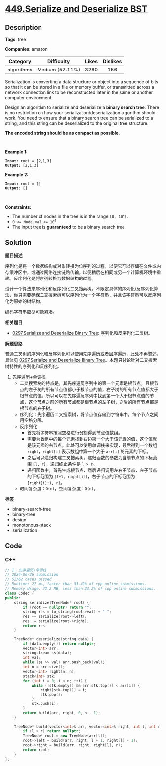 # [449.Serialize and Deserialize BST](https://leetcode.com/problems/serialize-and-deserialize-bst/description/)

## Description

**Tags**: tree

**Companies**: amazon

|  Category  |   Difficulty    | Likes | Dislikes |
| :--------: | :-------------: | :---: | :------: |
| algorithms | Medium (57.11%) | 3280  |   156    |

<p>Serialization is converting a data structure or object into a sequence of bits so that it can be stored in a file or memory buffer, or transmitted across a network connection link to be reconstructed later in the same or another computer environment.</p>
<p>Design an algorithm to serialize and deserialize a <b>binary search tree</b>. There is no restriction on how your serialization/deserialization algorithm should work. You need to ensure that a binary search tree can be serialized to a string, and this string can be deserialized to the original tree structure.</p>
<p><b>The encoded string should be as compact as possible.</b></p>
<p>&nbsp;</p>
<p><strong class="example">Example 1:</strong></p>
<pre><code><strong>Input:</strong> root = [2,1,3]
<strong>Output:</strong> [2,1,3]</code></pre><p><strong class="example">Example 2:</strong></p>
<pre><code><strong>Input:</strong> root = []
<strong>Output:</strong> []</code></pre>
<p>&nbsp;</p>
<p><strong>Constraints:</strong></p>
<ul>
  <li>The number of nodes in the tree is in the range <code>[0, 10<sup>4</sup>]</code>.</li>
  <li><code>0 &lt;= Node.val &lt;= 10<sup>4</sup></code></li>
  <li>The input tree is <strong>guaranteed</strong> to be a binary search tree.</li>
</ul>

## Solution

**题目描述**

序列化是将一个数据结构或对象转换为位序列的过程，以便它可以存储在文件或内存缓冲区中，或通过网络连接链路传输，以便稍后在相同或另一个计算机环境中重建。反序列化是将序列转换为数据结构的过程。

设计一个算法来序列化和反序列化二叉搜索树。不限定具体的序列化/反序列化算法，你只需要确保二叉搜索树可以序列化为一个字符串，并且该字符串可以反序列化为原始的树结构。

编码字符串应尽可能紧凑。

**相关题目**

- [0297.Serialize and Deserialize Binary Tree](0297.serialize-and-deserialize-binary-tree.md): 序列化和反序列化二叉树。

**解题思路**

普通二叉树的序列化和反序列化可以使用先序遍历或者层序遍历，此处不再赘述，具体见 [0297.Serialize and Deserialize Binary Tree](0297.serialize-and-deserialize-binary-tree.md)。本题只讨论针对二叉搜索树特性的序列化和反序列化。

1. 先序遍历+单调栈
   - 二叉搜索树的特点是，其先序遍历序列中的第一个元素是根节点，且根节点的左子树的所有节点值都小于根节点的值，右子树的所有节点值都大于根节点的值。所以可以在先序遍历序列中找到第一个大于根节点值的节点，这个节点之前的所有节点都是根节点的左子树，之后的所有节点都是根节点的右子树。
   - 序列化：先序遍历二叉搜索树，将节点值存储到字符串中，每个节点之间用空格分隔。
   - 反序列化
     - 首先将字符串按照空格进行分割得到节点值数组。
     - 需要为数组中的每个元素找到右边第一个大于该元素的值，这个值就是该元素的右节点。此处可以使用单调栈来实现，最后得到一个数组 `right`，`right[i]` 表示数组中第一个大于 `arr[i]` 的元素的下标。
     - 之后可以递归构建二叉搜索树，递归函数的参数为当前节点的下标范围 `[l, r]`，递归终止条件是 `l > r`。
     - 递归函数中，首先生成根节点，然后递归调用左右子节点，左子节点的下标范围为 `[l+1, right[i]]`，右子节点的下标范围为 `[right[i]+1, r]`。
   - 时间复杂度：`O(n)`，空间复杂度：`O(n)`。

**标签**

- binary-search-tree
- binary-tree
- design
- monotonous-stack
- serialization

<!-- code start -->
## Code

### C++

```cpp
// 1. 先序遍历+单调栈
// 2024-06-26 submission
// 62/62 cases passed
// Runtime: 27 ms, faster than 33.42% of cpp online submissions.
// Memory Usage: 32.2 MB, less than 23.2% of cpp online submissions.
class Codec {
public:
    string serialize(TreeNode* root) {
        if (root == nullptr) return "";
        string res = to_string(root->val) + " ";
        res += serialize(root->left);
        res += serialize(root->right);
        return res;
    }

    TreeNode* deserialize(string data) {
        if (data.empty()) return nullptr;
        vector<int> arr;
        stringstream ss(data);
        int val;
        while (ss >> val) arr.push_back(val);
        int n = arr.size();
        vector<int> right(n, n);
        stack<int> stk;
        for (int i = 0; i < n; ++i) {
            while (!stk.empty() && arr[stk.top()] < arr[i]) {
                right[stk.top()] = i;
                stk.pop();
            }
            stk.push(i);
        }
        return build(arr, right, 0, n - 1);
    }

    TreeNode* build(vector<int>& arr, vector<int>& right, int l, int r) {
        if (l > r) return nullptr;
        TreeNode* root = new TreeNode(arr[l]);
        root->left = build(arr, right, l + 1, right[l] - 1);
        root->right = build(arr, right, right[l], r);
        return root;
    }
};
```

<!-- code end -->

